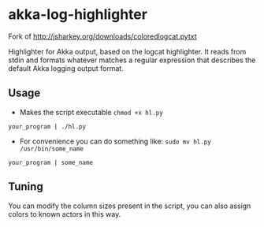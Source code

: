 akka-log-highlighter
====================

Fork of http://jsharkey.org/downloads/coloredlogcat.pytxt

Highlighter for Akka output, based on the logcat highlighter. It reads from stdin and formats whatever matches a regular expression that describes the default Akka logging output format.

Usage
-----
- Makes the script executable
```chmod +x hl.py```

```your_program | ./hl.py```

- For convenience you can do something like:
```sudo mv hl.py /usr/bin/some_name```

```your_program | some_name```

Tuning
------
You can modify the column sizes present in the script, you can also assign colors to known actors in this way.
